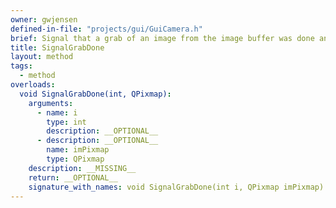 ```yaml
---
owner: gwjensen
defined-in-file: "projects/gui/GuiCamera.h"
brief: Signal that a grab of an image from the image buffer was done and pass along the image that was grabbed.
title: SignalGrabDone
layout: method
tags:
  - method
overloads:
  void SignalGrabDone(int, QPixmap):
    arguments:
      - name: i
        type: int
        description: __OPTIONAL__
      - description: __OPTIONAL__
        name: imPixmap
        type: QPixmap
    description: __MISSING__
    return: __OPTIONAL__
    signature_with_names: void SignalGrabDone(int i, QPixmap imPixmap)
---
```

